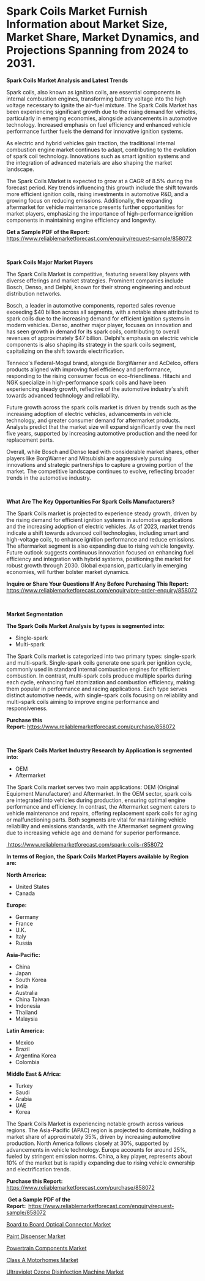 <p><h1>Spark Coils Market Furnish Information about Market Size, Market Share, Market Dynamics, and Projections Spanning from 2024 to 2031.</h1></p><p><strong>Spark Coils Market Analysis and Latest Trends</strong></p>
<p><p>Spark coils, also known as ignition coils, are essential components in internal combustion engines, transforming battery voltage into the high voltage necessary to ignite the air-fuel mixture. The Spark Coils Market has been experiencing significant growth due to the rising demand for vehicles, particularly in emerging economies, alongside advancements in automotive technology. Increased emphasis on fuel efficiency and enhanced vehicle performance further fuels the demand for innovative ignition systems.</p><p>As electric and hybrid vehicles gain traction, the traditional internal combustion engine market continues to adapt, contributing to the evolution of spark coil technology. Innovations such as smart ignition systems and the integration of advanced materials are also shaping the market landscape. </p><p>The Spark Coils Market is expected to grow at a CAGR of 8.5% during the forecast period. Key trends influencing this growth include the shift towards more efficient ignition coils, rising investments in automotive R&D, and a growing focus on reducing emissions. Additionally, the expanding aftermarket for vehicle maintenance presents further opportunities for market players, emphasizing the importance of high-performance ignition components in maintaining engine efficiency and longevity.</p></p>
<p><strong>Get a Sample PDF of the Report:&nbsp;</strong> <a href="https://www.reliablemarketforecast.com/enquiry/request-sample/858072?utm_campaign=1129&utm_medium=2&utm_source=Github&utm_content=ia&utm_term=02112024&utm_id=spark-coils">https://www.reliablemarketforecast.com/enquiry/request-sample/858072</a></p>
<p>&nbsp;</p>
<p><strong>Spark Coils Major Market Players</strong></p>
<p><p>The Spark Coils Market is competitive, featuring several key players with diverse offerings and market strategies. Prominent companies include Bosch, Denso, and Delphi, known for their strong engineering and robust distribution networks. </p><p>Bosch, a leader in automotive components, reported sales revenue exceeding $40 billion across all segments, with a notable share attributed to spark coils due to the increasing demand for efficient ignition systems in modern vehicles. Denso, another major player, focuses on innovation and has seen growth in demand for its spark coils, contributing to overall revenues of approximately $47 billion. Delphi's emphasis on electric vehicle components is also shaping its strategy in the spark coils segment, capitalizing on the shift towards electrification.</p><p>Tenneco's Federal-Mogul brand, alongside BorgWarner and AcDelco, offers products aligned with improving fuel efficiency and performance, responding to the rising consumer focus on eco-friendliness. Hitachi and NGK specialize in high-performance spark coils and have been experiencing steady growth, reflective of the automotive industry's shift towards advanced technology and reliability.</p><p>Future growth across the spark coils market is driven by trends such as the increasing adoption of electric vehicles, advancements in vehicle technology, and greater consumer demand for aftermarket products. Analysts predict that the market size will expand significantly over the next five years, supported by increasing automotive production and the need for replacement parts.</p><p>Overall, while Bosch and Denso lead with considerable market shares, other players like BorgWarner and Mitsubishi are aggressively pursuing innovations and strategic partnerships to capture a growing portion of the market. The competitive landscape continues to evolve, reflecting broader trends in the automotive industry.</p></p>
<p>&nbsp;</p>
<p><strong>What Are The Key Opportunities For Spark Coils Manufacturers?</strong></p>
<p><p>The Spark Coils market is projected to experience steady growth, driven by the rising demand for efficient ignition systems in automotive applications and the increasing adoption of electric vehicles. As of 2023, market trends indicate a shift towards advanced coil technologies, including smart and high-voltage coils, to enhance ignition performance and reduce emissions. The aftermarket segment is also expanding due to rising vehicle longevity. Future outlook suggests continuous innovation focused on enhancing fuel efficiency and integration with hybrid systems, positioning the market for robust growth through 2030. Global expansion, particularly in emerging economies, will further bolster market dynamics.</p></p>
<p><strong>Inquire or Share Your Questions If Any Before Purchasing This Report:</strong> <a href="https://www.reliablemarketforecast.com/enquiry/pre-order-enquiry/858072?utm_campaign=1129&utm_medium=2&utm_source=Github&utm_content=ia&utm_term=02112024&utm_id=spark-coils">https://www.reliablemarketforecast.com/enquiry/pre-order-enquiry/858072</a></p>
<p>&nbsp;</p>
<p><strong>Market Segmentation</strong></p>
<p><strong>The Spark Coils Market Analysis by types is segmented into:</strong></p>
<p><ul><li>Single-spark</li><li>Multi-spark</li></ul></p>
<p><p>The Spark Coils market is categorized into two primary types: single-spark and multi-spark. Single-spark coils generate one spark per ignition cycle, commonly used in standard internal combustion engines for efficient combustion. In contrast, multi-spark coils produce multiple sparks during each cycle, enhancing fuel atomization and combustion efficiency, making them popular in performance and racing applications. Each type serves distinct automotive needs, with single-spark coils focusing on reliability and multi-spark coils aiming to improve engine performance and responsiveness.</p></p>
<p><strong>Purchase this Report:&nbsp;</strong><a href="https://www.reliablemarketforecast.com/purchase/858072?utm_campaign=1129&utm_medium=2&utm_source=Github&utm_content=ia&utm_term=02112024&utm_id=spark-coils">https://www.reliablemarketforecast.com/purchase/858072</a></p>
<p>&nbsp;</p>
<p><strong>The Spark Coils Market Industry Research by Application is segmented into:</strong></p>
<p><ul><li>OEM</li><li>Aftermarket</li></ul></p>
<p><p>The Spark Coils market serves two main applications: OEM (Original Equipment Manufacturer) and Aftermarket. In the OEM sector, spark coils are integrated into vehicles during production, ensuring optimal engine performance and efficiency. In contrast, the Aftermarket segment caters to vehicle maintenance and repairs, offering replacement spark coils for aging or malfunctioning parts. Both segments are vital for maintaining vehicle reliability and emissions standards, with the Aftermarket segment growing due to increasing vehicle age and demand for superior performance.</p></p>
<p><a href="https://www.reliablemarketforecast.com/spark-coils-r858072?utm_campaign=1129&utm_medium=2&utm_source=Github&utm_content=ia&utm_term=02112024&utm_id=spark-coils">&nbsp;https://www.reliablemarketforecast.com/spark-coils-r858072</a></p>
<p><strong>In terms of Region, the Spark Coils Market Players available by Region are:</strong></p>
<p>
    <p> <strong> North America: </strong>
        <ul>
            <li>United States</li>
            <li>Canada</li>
        </ul>
        </p> 
    <p> <strong> Europe: </strong>
        <ul>
            <li>Germany</li>
            <li>France</li>
            <li>U.K.</li>
            <li>Italy</li>
            <li>Russia</li>
        </ul>
        </p> 
    <p> <strong> Asia-Pacific: </strong>
        <ul>
            <li>China</li>
            <li>Japan</li>
            <li>South Korea</li>
            <li>India</li>
            <li>Australia</li>
            <li>China Taiwan</li>
            <li>Indonesia</li>
            <li>Thailand</li>
            <li>Malaysia</li>
        </ul>
        </p> 
    <p> <strong> Latin America: </strong>
        <ul>
            <li>Mexico</li>
            <li>Brazil</li>
            <li>Argentina Korea</li>
            <li>Colombia</li>
        </ul>
        </p> 
    <p> <strong> Middle East & Africa: </strong>
        <ul>
            <li>Turkey</li>
            <li>Saudi</li>
            <li>Arabia</li>
            <li>UAE</li>
            <li>Korea</li>
        </ul>
    </p>
    </p>
<p><p>The Spark Coils Market is experiencing notable growth across various regions. The Asia-Pacific (APAC) region is projected to dominate, holding a market share of approximately 35%, driven by increasing automotive production. North America follows closely at 30%, supported by advancements in vehicle technology. Europe accounts for around 25%, fueled by stringent emission norms. China, a key player, represents about 10% of the market but is rapidly expanding due to rising vehicle ownership and electrification trends.</p></p>
<p><strong>Purchase this Report: </strong><a href="https://www.reliablemarketforecast.com/purchase/858072?utm_campaign=1129&utm_medium=2&utm_source=Github&utm_content=ia&utm_term=02112024&utm_id=spark-coils">https://www.reliablemarketforecast.com/purchase/858072</a></p>
<p>&nbsp;<strong>Get a Sample PDF of the Report:&nbsp;&nbsp;</strong><a href="https://www.reliablemarketforecast.com/enquiry/request-sample/858072?utm_campaign=1129&utm_medium=2&utm_source=Github&utm_content=ia&utm_term=02112024&utm_id=spark-coils">https://www.reliablemarketforecast.com/enquiry/request-sample/858072</a></p>
<p><strong></strong></p>
<p><p><a href="https://www.linkedin.com/pulse/board-optical-connector-market-outlook-complete-industry-analysis-gunyc?utm_campaign=1129&utm_medium=2&utm_source=Github&utm_content=ia&utm_term=02112024&utm_id=spark-coils">Board to Board Optical Connector Market</a></p><p><a href="https://www.linkedin.com/pulse/global-paint-dispenser-106-cagr-forecast-2024-2031-factoid-61h6c?utm_campaign=1129&utm_medium=2&utm_source=Github&utm_content=ia&utm_term=02112024&utm_id=spark-coils">Paint Dispenser Market</a></p><p><a href="https://github.com/loanv6asmitty/Market-Research-Report-List-1/blob/main/powertrain-components-market.md?utm_campaign=1129&utm_medium=2&utm_source=Github&utm_content=ia&utm_term=02112024&utm_id=spark-coils">Powertrain Components Market</a></p><p><a href="https://github.com/juliaficg7n3/Market-Research-Report-List-1/blob/main/class-a-motorhomes-market.md?utm_campaign=1129&utm_medium=2&utm_source=Github&utm_content=ia&utm_term=02112024&utm_id=spark-coils">Class A Motorhomes Market</a></p><p><a href="https://issuu.com/reportprime-2/docs/ultraviolet-ozone-disinfection-mach_2a56b3eb1397f0?utm_campaign=1129&utm_medium=2&utm_source=Github&utm_content=ia&utm_term=02112024&utm_id=spark-coils">Ultraviolet Ozone Disinfection Machine Market</a></p></p>